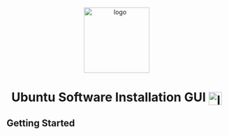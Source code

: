 <!-- PROJECT LOGO -->
<br />
<p align="center">
  <a>
    <img src="https://linuxx.info/wp-content/uploads/2019/04/eac0630b6c4cc9d1b3c1dae9e775f4e9-1.png" alt="logo" width="150" height="150"/>
  </a>
  <h1 align="center">Ubuntu Software Installation GUI <img align="center" src="https://telegra.ph/file/3898bdbce63b2dbd6bde9.gif" alt="logo" width="30" height="30"/></h1>

## Getting Started
